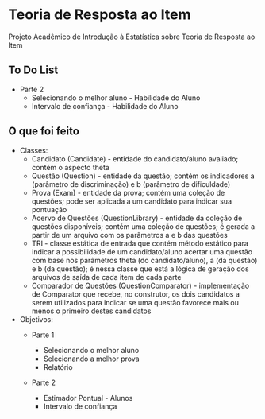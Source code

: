 # Teoria de Resposta ao Item
Projeto Acadêmico de Introdução à Estatística sobre Teoria de Resposta ao Item

## To Do List

- Parte 2
  - Selecionando o melhor aluno - Habilidade do Aluno
  - Intervalo de confiança - Habilidade do Aluno

## O que foi feito

- Classes:
  - Candidato (Candidate) - entidade do candidato/aluno avaliado; contém o aspecto theta
  - Questão (Question) - entidade da questão; contém os indicadores a (parâmetro de discriminação) e b (parâmetro de dificuldade)
  - Prova (Exam) - entidade da prova; contém uma coleção de questões; pode ser aplicada a um candidato para indicar sua pontuação
  - Acervo de Questões (QuestionLibrary) - entidade da coleção de questões disponíveis; contém uma coleção de questões; é gerada a partir de um arquivo com os parâmetros a e b das questões
  - TRI - classe estática de entrada que contém método estático para indicar a possibilidade de um candidato/aluno acertar uma questão com base nos parâmetros theta (do candidato/aluno), a (da questão) e b (da questão); é nessa classe que está a lógica de geração dos arquivos de saída de cada item de cada parte
  - Comparador de Questões (QuestionComparator) - implementação de Comparator que recebe, no construtor, os dois candidatos a serem utilizados para indicar se uma questão favorece mais ou menos o primeiro destes candidatos
- Objetivos:
  - Parte 1
    - Selecionando o melhor aluno
    - Selecionando a melhor prova
    - Relatório
    
  - Parte 2
    - Estimador Pontual - Alunos
    - Intervalo de confiança
